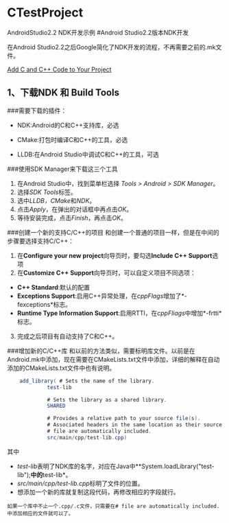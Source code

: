 # CTestProject
AndroidStudio2.2 NDK开发示例
#Android Studio2.2版本NDK开发

在Android Studio2.2之后Google简化了NDK开发的流程，不再需要之前的.mk文件。

[Add C and C++ Code to Your Project](https://developer.android.com/studio/projects/add-native-code.html)

## 1、下载NDK 和 Build Tools

###需要下载的插件：
* NDK:Android的C和C++支持库，必选

* CMake:打包时编译C和C++的工具，必选

* LLDB:在Android Studio中调试C和C++的工具，可选

###使用SDK Manager来下载这三个工具
1. 在Android Studio中，找到菜单栏选择 *Tools > Android > SDK Manager*。
2. 选择*SDK Tools*标签。
3. 选中*LLDB，CMake*和*NDK*。
4. 点击*Apply*，在弹出的对话框中再点击*OK*。
5. 等待安装完成，点击*Finish*，再点击*OK*。

###创建一个新的支持C/C++的项目
和创建一个普通的项目一样，但是在中间的步骤要选择支持C/C++：

1. 在**Configure your new project**向导页时，要勾选**Include C++ Support**选项
2. 在**Customize C++ Support**向导页时，可以自定义项目不同选项：

 * **C++ Standard**:默认的配置
 * **Exceptions Support**:启用C++异常处理，在*cppFlags*增加了*- fexceptions*标志。
 * **Runtime Type Information Support**:启用RTTI，在*cppFliags*中增加*-frtti*标志。
 
3. 完成之后项目有自动支持了C和C++。

###增加新的C/C++库
和以前的方法类似，需要标明库文件。以前是在Android.mk中添加，现在需要在CMakeLists.txt文件中添加，详细的解释在自动添加的CMakeLists.txt文件中也有说明。

~~~java
	add_library( # Sets the name of the library.
             test-lib

             # Sets the library as a shared library.
             SHARED

             # Provides a relative path to your source file(s).
             # Associated headers in the same location as their source
             # file are automatically included.
             src/main/cpp/test-lib.cpp)
~~~
  其中
  
  * *test-lib*表明了NDK库的名字，对应在Java中**System.loadLibrary("test-lib");**中的**test-lib*。
  * *src/main/cpp/test-lib.cpp*标明了文件的位置。
  * 想添加一个新的库就复制这段代码，再修改相应的字段就行。
  
  ~~~
如果一个库中不止一个.cpp/.c文件，只需要在# file are automatically included.中添加相应的文件就可以了。
~~~
 
